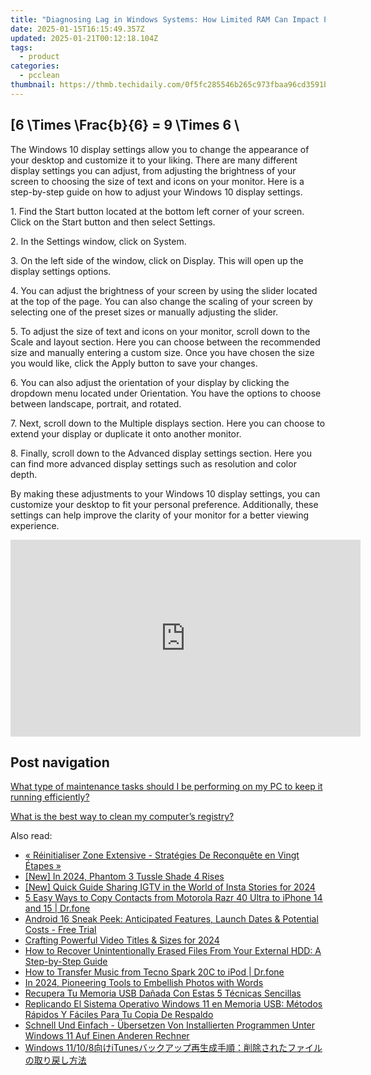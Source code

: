 ```yaml
---
title: "Diagnosing Lag in Windows Systems: How Limited RAM Can Impact Performance – Guidance From YL Software Experts"
date: 2025-01-15T16:15:49.357Z
updated: 2025-01-21T00:12:18.104Z
tags:
  - product
categories:
  - pcclean
thumbnail: https://thmb.techidaily.com/0f5fc285546b265c973fbaa96cd3591b73387ac3a0f71577bc77fa3f28f478c0.jpg
---
```


## \[6 \Times \Frac{b}{6} = 9 \Times 6 \

The Windows 10 display settings allow you to change the appearance of your desktop and customize it to your liking. There are many different display settings you can adjust, from adjusting the brightness of your screen to choosing the size of text and icons on your monitor. Here is a step-by-step guide on how to adjust your Windows 10 display settings. 

1\. Find the Start button located at the bottom left corner of your screen. Click on the Start button and then select Settings.

2\. In the Settings window, click on System.

3\. On the left side of the window, click on Display. This will open up the display settings options. 

4\. You can adjust the brightness of your screen by using the slider located at the top of the page. You can also change the scaling of your screen by selecting one of the preset sizes or manually adjusting the slider.

5\. To adjust the size of text and icons on your monitor, scroll down to the Scale and layout section. Here you can choose between the recommended size and manually entering a custom size. Once you have chosen the size you would like, click the Apply button to save your changes.

6\. You can also adjust the orientation of your display by clicking the dropdown menu located under Orientation. You have the options to choose between landscape, portrait, and rotated.

7\. Next, scroll down to the Multiple displays section. Here you can choose to extend your display or duplicate it onto another monitor.

8\. Finally, scroll down to the Advanced display settings section. Here you can find more advanced display settings such as resolution and color depth. 

By making these adjustments to your Windows 10 display settings, you can customize your desktop to fit your personal preference. Additionally, these settings can help improve the clarity of your monitor for a better viewing experience.

<!-- affiliate ads begin -->
<iframe width="560" height="315" src="https://www.youtube.com/embed/kZVDkvMZvP4?si=xAugrCf-Ud6EMMpm" title="YouTube video player" frameborder="0" allow="accelerometer; autoplay; clipboard-write; encrypted-media; gyroscope; picture-in-picture; web-share" referrerpolicy="strict-origin-when-cross-origin" allowfullscreen></iframe>
<!-- affiliate ads end -->

## Post navigation

[What type of maintenance tasks should I be performing on my PC to keep it running efficiently?](https://tools.techidaily.com/pcclean/products/)

[What is the best way to clean my computer’s registry?](https://tools.techidaily.com/pcclean/products/)

<ins class="adsbygoogle"
     style="display:block"
     data-ad-format="autorelaxed"
     data-ad-client="ca-pub-7571918770474297"
     data-ad-slot="1223367746"></ins>

<ins class="adsbygoogle"
     style="display:block"
     data-ad-client="ca-pub-7571918770474297"
     data-ad-slot="8358498916"
     data-ad-format="auto"
     data-full-width-responsive="true"></ins>

<span class="atpl-alsoreadstyle">Also read:</span>
<div><ul>
<li><a href="https://win-updates.techidaily.com/reinitialiser-zone-extensive-strategies-de-reconquete-en-vingt-etapes/"><u>« Réinitialiser Zone Extensive - Stratégies De Reconquête en Vingt Étapes »</u></a></li>
<li><a href="https://fox-friendly.techidaily.com/new-in-2024-phantom-3-tussle-shade-4-rises/"><u>[New] In 2024, Phantom 3 Tussle Shade 4 Rises</u></a></li>
<li><a href="https://instagram-clips.techidaily.com/new-quick-guide-sharing-igtv-in-the-world-of-insta-stories-for-2024/"><u>[New] Quick Guide Sharing IGTV in the World of Insta Stories for 2024</u></a></li>
<li><a href="https://blog-min.techidaily.com/5-easy-ways-to-copy-contacts-from-motorola-razr-40-ultra-to-iphone-14-and-15-drfone-by-drfone-transfer-from-android-transfer-from-android/"><u>5 Easy Ways to Copy Contacts from Motorola Razr 40 Ultra to iPhone 14 and 15 | Dr.fone</u></a></li>
<li><a href="https://tech-renaissance.techidaily.com/android-16-sneak-peek-anticipated-features-launch-dates-and-potential-costs-free-trial/"><u>Android 16 Sneak Peek: Anticipated Features, Launch Dates & Potential Costs - Free Trial</u></a></li>
<li><a href="https://youtube-video-recordings.techidaily.com/crafting-powerful-video-titles-and-sizes-for-2024/"><u>Crafting Powerful Video Titles & Sizes for 2024</u></a></li>
<li><a href="https://win-updates.techidaily.com/how-to-recover-unintentionally-erased-files-from-your-external-hdd-a-step-by-step-guide/"><u>How to Recover Unintentionally Erased Files From Your External HDD: A Step-by-Step Guide</u></a></li>
<li><a href="https://android-transfer.techidaily.com/how-to-transfer-music-from-tecno-spark-20c-to-ipod-drfone-by-drfone-transfer-from-android-transfer-from-android/"><u>How to Transfer Music from Tecno Spark 20C to iPod | Dr.fone</u></a></li>
<li><a href="https://extra-skills.techidaily.com/in-2024-pioneering-tools-to-embellish-photos-with-words/"><u>In 2024, Pioneering Tools to Embellish Photos with Words</u></a></li>
<li><a href="https://win-updates.techidaily.com/recupera-tu-memoria-usb-danada-con-estas-5-tecnicas-sencillas/"><u>Recupera Tu Memoria USB Dañada Con Estas 5 Técnicas Sencillas</u></a></li>
<li><a href="https://win-updates.techidaily.com/replicando-el-sistema-operativo-windows-11-en-memoria-usb-metodos-rapidos-y-faciles-para-tu-copia-de-respaldo/"><u>Replicando El Sistema Operativo Windows 11 en Memoria USB: Métodos Rápidos Y Fáciles Para Tu Copia De Respaldo</u></a></li>
<li><a href="https://win-updates.techidaily.com/schnell-und-einfach-ubersetzen-von-installierten-programmen-unter-windows-11-auf-einen-anderen-rechner/"><u>Schnell Und Einfach - Übersetzen Von Installierten Programmen Unter Windows 11 Auf Einen Anderen Rechner</u></a></li>
<li><a href="https://win-updates.techidaily.com/windows-11108itunes/"><u>Windows 11/10/8向けiTunesバックアップ再生成手順：削除されたファイルの取り戻し方法</u></a></li>
</ul></div>

